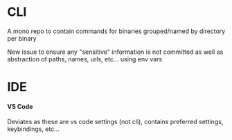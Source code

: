 # CLI
A mono repo to contain commands for binaries grouped/named by directory per binary

New issue to ensure any "sensitive" information is not committed as well as abstraction of paths, names, urls, etc... using env vars

# IDE
#### VS Code
Deviates as these are vs code settings (not cli), contains preferred settings, keybindings, etc...